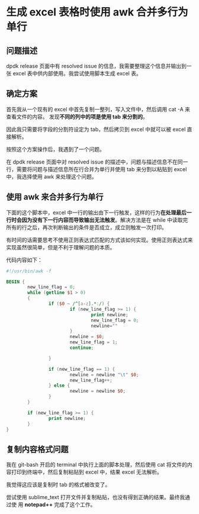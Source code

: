 # 生成 excel 表格时使用 awk 合并多行为单行
## 问题描述
dpdk release 页面中有 resolved issue 的信息，我需要整理这个信息并输出到一张 excel 表中供内部使用。我尝试使用脚本生成 excel 表。

## 确定方案
首先我从一个现有的 excel 中首先复制一整列，写入文件中，然后调用 cat -A 来查看文件的内容。 发现**不同的列中的项是使用 tab 来分割的**。

因此我只需要将字段的分割符设定为 tab，然后拷贝到 excel 中就可以被 excel 直接解析。

按照这个方案操作后，我遇到了一个问题。

在 dpdk release 页面中对 resolved issue 的描述中，问题与描述信息不在同一行，需要将问题与描述信息所在行合并为单行并使用 tab 来分割以粘贴到 excel 中，我选择使用 awk 来处理这个问题。

## 使用 awk 来合并多行为单行
下面的这个脚本中，excel 中一行的输出由下一行触发，这样的行为**在处理最后一行时会因为没有下一行内容而导致输出无法触发**。解决方法是在 while 中读取完所有的行之后，再次判断输出的条件是否成立，成立则触发一次打印。

有时间的话需要思考不使用正则表达式匹配的方式该如何实现。使用正则表达式来实现虽然很简单，但是不利于理解问题的本质。

代码内容如下：

```awk
#!/usr/bin/awk -f

BEGIN {
        new_line_flag = 0;
        while (getline $1 > 0)
        {
                if ($0 ~ /^[a-z].*:/) {
                        if (new_line_flag >= 1) {
                                print newline;
                                new_line_flag = 0;
                                newline=""
                        }
                        newline = $0;
                        new_line_flag = 1;
                        continue;

                }

                if (new_line_flag == 1) {
                        newline = newline "\t" $0;
                        new_line_flag++;
                } else {
                        newline = newline $0;
                }
        }

        if (new_line_flag >= 1) {
                print newline;
        }
}
```
## 复制内容格式问题
我在 git-bash 开启的 terminal 中执行上面的脚本处理，然后使用 cat 将文件的内容打印到终端中，然后复制粘贴到 excel 中，结果 excel 无法解析。

我觉得这应该是复制时 tab 的格式被改变了。

尝试使用 sublime_text 打开文件并复制粘贴，也没有得到正确的结果。最终我通过使 用 **notepad++** 完成了这个工作。


